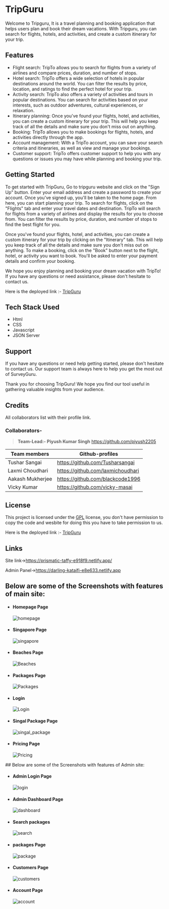 # TripGuru
Welcome to Tripguru, It is a travel planning and booking application that helps users plan and book their dream vacations. With Tripguru, you can search for flights, hotels, and activities, and create a custom itinerary for your trip.

## Features
* Flight search: TripTo allows you to search for flights from a variety of airlines and compare prices, duration, and number of stops.
* Hotel search: TripTo offers a wide selection of hotels in popular destinations around the world. You can filter the results by price, location, and ratings to find the perfect hotel for your trip.
* Activity search: TripTo also offers a variety of activities and tours in popular destinations. You can search for activities based on your interests, such as outdoor adventures, cultural experiences, or relaxation.
* Itinerary planning: Once you've found your flights, hotel, and activities, you can create a custom itinerary for your trip. This will help you keep track of all the details and make sure you don't miss out on anything.
* Booking: TripTo allows you to make bookings for flights, hotels, and activities directly through the app.
* Account management: With a TripTo account, you can save your search criteria and itineraries, as well as view and manage your bookings.
* Customer support: TripTo offers customer support to help you with any questions or issues you may have while planning and booking your trip.


## Getting Started
To get started with TripGuru, Go to tripguru website and click on the "Sign Up" button. Enter your email address and create a password to create your account. Once you've signed up, you'll be taken to the home page. From here, you can start planning your trip. To search for flights, click on the "Flights" tab and enter your travel dates and destination. TripTo will search for flights from a variety of airlines and display the results for you to choose from. You can filter the results by price, duration, and number of stops to find the best flight for you.

Once you've found your flights, hotel, and activities, you can create a custom itinerary for your trip by clicking on the "Itinerary" tab. This will help you keep track of all the details and make sure you don't miss out on anything. To make a booking, click on the "Book" button next to the flight, hotel, or activity you want to book. You'll be asked to enter your payment details and confirm your booking.

We hope you enjoy planning and booking your dream vacation with TripTo! If you have any questions or need assistance, please don't hesitate to contact us.

Here is the deployed link :- [TripGuru](https://prismatic-taffy-e918f9.netlify.app)

## Tech Stack Used
* Html
* CSS
* Javascript
* JSON Server

## Support
If you have any questions or need help getting started, please don't hesitate to contact us. Our support team is always here to help you get the most out of SurveyGuru.

Thank you for choosing TripGuru! We hope you find our tool useful in gathering valuable insights from your audience.

## Credits
All collaborators list with their profile link.
### Collaborators-
>**Team-Lead:- Piyush Kumar Singh** <https://github.com/piyush2205>

| Team members | Github-profiles |
| ------ | ------ |
| Tushar Sangai | <https://github.com/Tusharsangai> |
| Laxmi Choudhari | <https://github.com/laxmichoudhari> |
| Aakash Mukherjee | <https://github.com/blackcode1996> |
| Vicky Kumar | <https://github.com/vicky-masai> |

## License
This project is licensed under the [GPL](https://www.gnu.org/licenses/gpl-3.0.en.html) license, you don't have permission to copy the code and wesbite for doing this you have to take permission to us.

Here is the deployed link :- [TripGuru](https://prismatic-taffy-e918f9.netlify.app)

## Links

Site link->https://prismatic-taffy-e918f9.netlify.app/

Admin Panel->https://darling-kataifi-e8e633.netlify.app

## Below are some of the Screenshots with features of main site:
<ul>
    <li>
     <div>
         <h4>Homepage Page</h4>
          <img src="https://user-images.githubusercontent.com/110044436/218862012-44f4c502-af05-4db7-9e77-6e3b8a059a9d.png" alt=" homepage"/>
     </div>
    </li>
    <li>
     <div>
         <h4>Singapore Page</h4>
         <img src="https://user-images.githubusercontent.com/110044436/218862261-6155c17a-8019-4194-8f97-7bd241e6d498.png" alt="singapore"/>
      </div>
    </li>
    <li>
     <div>
         <h4>Beaches Page</h4>
          <img src="https://user-images.githubusercontent.com/110044436/218862730-87d869c4-74aa-481e-9fdb-98f0748c9335.png" alt="Beaches"/>
    </li>
     <li>
     <div>
         <h4>Packages Page</h4>
          <img src="https://user-images.githubusercontent.com/110044436/218863445-82739eb7-3071-4524-bd1f-a223b99a40d5.png" alt="Packages"/>
     </div>
    </li>
    <li>
     <div>
         <h4>Login</h4>
          <img src="https://user-images.githubusercontent.com/110044436/218863819-43a5115c-4ec0-4619-9963-fc9b85c787e2.png" alt=" Login"/>
     </div>
    </li>
    <li>
     <div>
         <h4>Singal Package Page</h4>
          <img src="https://user-images.githubusercontent.com/110044436/218864156-40fc52b5-5c25-451a-ae2b-a7e91bc37444.png" alt="singal_package"/>
     </div>
    </li>
    <li>
     <div>
         <h4>Pricing Page</h4>
         <img src="https://user-images.githubusercontent.com/110044436/218864419-2e215db9-b976-44b6-8312-19cb16adf195.png" alt="Pricing"/>
     </div>
    </li> 
</ul>
## Below are some of the Screenshots with features of Admin site:

<ul>
    <li>
     <div>
         <h4>Admin Login Page</h4>
          <img src="https://user-images.githubusercontent.com/110044436/218865549-4035aeb8-bc4d-4d8b-bb39-cebcdb4d9835.png" alt="login"/>
     </div>
    </li>
    <li>
     <div>
         <h4>Admin Dashboard Page</h4>
          <img src="https://user-images.githubusercontent.com/110044436/218865790-28668e4d-ec69-464a-93ea-ffc86b051ef8.png" alt="dashboard"/>
     </div>
    </li>
    <li>
     <div>
         <h4>Search packages</h4>
          <img src="https://user-images.githubusercontent.com/110044436/218866040-7d0a6519-89dd-4382-b637-3ad75a87d738.png" alt="search"/>
     </div>
    </li>
    <li>
     <div>
         <h4>packages Page</h4>
          <img src="https://user-images.githubusercontent.com/110044436/218867294-fbc340e6-39a6-4d05-bc7c-cedc0566248a.png" alt="package"/>
     </div>
    </li>
    <li>
     <div>
         <h4>Customers Page</h4>
          <img src="https://user-images.githubusercontent.com/110044436/218867523-b3cc99a8-0b96-4592-ba67-134fe89d49d9.png" alt="customers"/>
     </div>
    </li>
     <li>
     <div>
         <h4>Account Page</h4>
          <img src="https://user-images.githubusercontent.com/110044436/218867714-3f24af51-f8ed-406b-a8f9-b513cf3bd956.png" alt="account"/>
     </div>
    </li>
</ul>
